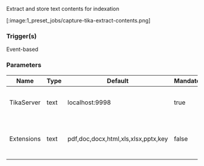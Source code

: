 
Extract and store text contents for indexation

[:image:1_preset_jobs/capture-tika-extract-contents.png]

### Trigger(s)
Event-based


### Parameters
|Name|Type|Default|Mandatory|Description|
|----|----|-------|---------|-----------|
|TikaServer|text|localhost:9998|true|TCP address for querying Tika server.|
|Extensions|text|pdf,doc,docx,html,xls,xlsx,pptx,key|false|List of extensions to be analyzed by Tika|


